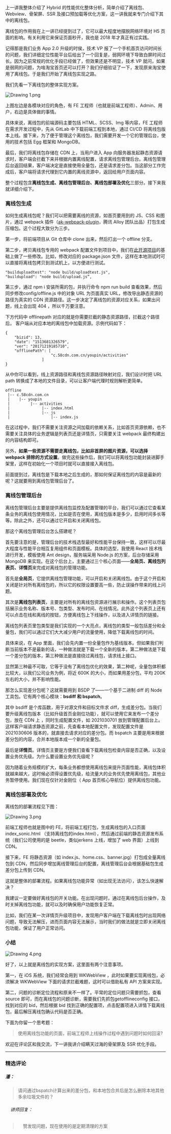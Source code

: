<p data-nodeid="81809">上一讲我整体介绍了 Hybrid 的性能优化整体分析，简单介绍了离线包、Webview、骨架屏、SSR 及接口预加载等优化方案，这一讲我就来专门介绍下其中的离线包。</p>
<p data-nodeid="81810">离线包的作用我在上一讲已经提到过了，它可以最大程度地摆脱网络环境对 H5 页面的影响。有关利用它来保证页面秒开，我也是 2018 年才真正有过实践。</p>
<p data-nodeid="81811">记得那是我们业务 App 2.0 升级的时侯，技术 VP 报了一个手机首页访问时间长的问题，我们详细定位性能平台后给出了一个回复是，弱网环境下导致白屏时间过长。因为之前常规的优化手段已经做了，但效果还是不明显，技术 VP 就问，如果是弱网的问题，为啥淘宝首页还可以打开？我们仔细验证了一下，发现原来淘宝使用了离线包。于是我们开始了离线包实现之路。</p>
<p data-nodeid="81812">我们先看一下离线包的整体实现方案。</p>
<p data-nodeid="82609" class=""><img src="https://s0.lgstatic.com/i/image6/M01/2D/9E/Cgp9HWBmyBiAV-yrAAF0q2SMdCc055.png" alt="Drawing 1.png" data-nodeid="82612"></p>


<p data-nodeid="81815">上图左边是各模块对应的角色，有 FE 工程师（也就是前端工程师）、Admin、用户，右边是具体做的事情。</p>
<p data-nodeid="81816">具体来说，离线包的前端源码主要包括 HTML、SCSS、Img 等内容，FE 工程师在需求开发过程中，先从 GitLab 中下载前端工程到本地，通过 CI/CD 将离线包版本上线。接下来，为了便于管理这个离线包，我们需要开发一个它的管理后台，使用的技术包括 Egg 框架和 MongoDB。</p>
<p data-nodeid="81817">最后，我们将离线包存储在 CDN 上，当用户进入 App 向服务器发起静态资源请求时，客户端会拦截下来并根据内置离线配置，请求离线包管理后台。离线包管理后台返回结果，客户端决定是直接使用全量包，还是请求差分包。当这部分工作完成后，客户端将请求代理到它内置的离线资源中，返回给用户页面内容。</p>
<p data-nodeid="81818">整个过程包含<strong data-nodeid="81880">离线包生成、离线包管理后台、离线包部署及优化</strong>三部分。接下来我就详细介绍下。</p>
<h3 data-nodeid="81819">离线包生成</h3>
<p data-nodeid="81820">如何生成离线包呢？我们可以把需要离线的资源，如首页要用到的 JS、CSS 和图片，通过 webpack 插件（<a href="https://github.com/steamerjs/ak-webpack-plugin?fileGuid=xxQTRXtVcqtHK6j8" data-nodeid="81885">ak-webpack-plugin</a>，腾讯 Alloy 团队出品）打包生成压缩包。这个过程大致分为三步。</p>
<p data-nodeid="81821">第一步，将前端项目从 Git 仓库中 clone 出来，然后打出一个 offline 分支。</p>
<p data-nodeid="81822">第二步，拷贝离线包专用的 webpack 配置文件到项目中，我们在<a href="https://github.com/steamerjs/ak-webpack-plugin?fileGuid=xxQTRXtVcqtHK6j8" data-nodeid="81891">此开源项目</a>的基础上做了一些修改。比如，修改对应的 package.json 文件，这样在本地测试时可以直接将离线包拷贝到测试机上，以方便进行测试。</p>
<pre class="lang-java" data-nodeid="81823"><code data-language="java">"builduploadtest": "node build/uploadtest.js",
"buildupload": "node build/upload.js”,
</code></pre>
<p data-nodeid="82923">第三步，通过 npm i 安装所需的包，并执行命令 npm run build 查看效果，然后同步修改config/offline.js 中的对象 URL 为页面真实 URL，修改导出静态资源的路径为真实的 CDN 资源路径。这一步决定了离线包的资源对应关系，如果出问题，线上会出现 404 ，所以千万要注意。</p>
<p data-nodeid="82924">下方代码中 offlinepath 对应的就是你需要拦截的静态资源路径，拦截这个路径后， 客户端从对应本地的离线包中加载资源。示例代码如下：</p>

<pre class="lang-java" data-nodeid="81825"><code data-language="java">{
	<span class="hljs-string">"bizid"</span>: <span class="hljs-number">13</span>,
	<span class="hljs-string">"date"</span>: <span class="hljs-string">"1513681326579"</span>,
	<span class="hljs-string">"ver"</span>: <span class="hljs-string">"20171219185710"</span>,
	<span class="hljs-string">"offlinePath"</span>: [
&nbsp; &nbsp; &nbsp; &nbsp; &nbsp; &nbsp; &nbsp; &nbsp; &nbsp; &nbsp; <span class="hljs-string">"c.58cdn.com.cn/youpin/activities"</span>
&nbsp; &nbsp; &nbsp; &nbsp; &nbsp; &nbsp; &nbsp; &nbsp; ]
}       
</code></pre>
<p data-nodeid="81826">从中你可以看到，线上资源路径和离线包资源路径映射对应，我们设计时把 URL path 转换成了本地的文件目录，可以让客户端代理时规则解析更简单。</p>
<pre class="lang-java" data-nodeid="81827"><code data-language="java">offline
 |-- c<span class="hljs-number">.58</span>cdn.com.cn
 |    |-- youpin
 |         |-- activities
 |              |-- index.html
 |              |-- js
 |                  |-- index.js
</code></pre>
<p data-nodeid="83237">在这过程中，我们不需要关注资源之间加载的依赖关系，比如首页资源依赖，也不需要关注具体的业务逻辑是列表页还是详情页，只需要关注 webpack 最终构建出的内容结构即可。</p>
<p data-nodeid="83238">另外，<strong data-nodeid="83245">如果一些资源不需要走离线包，比如非首屏的图片资源，可以选择 webpack 排除的方式设置</strong>。做完这些操作后，我们可以将离线包功能封装进脚手架里，这样在初始化一个项目时就可以直接接入离线包。</p>

<p data-nodeid="81829">前面提到过，离线包是下载本地之后生成的，那如何保证离线包的内容是最新的呢？这就要用到离线包管理后台了。</p>
<h3 data-nodeid="81830">离线包管理后台</h3>
<p data-nodeid="81831">离线包管理后台主要是提供离线包监控及配置管理的平台，我们可以通过它查看某条业务的离线包使用情况，比如是否在使用，离线包版本是多少，启用时间多长等等。除此之外，还可以通过它开启和关闭离线包。</p>
<p data-nodeid="81832">那这个离线包管理后台怎么搭建呢？</p>
<p data-nodeid="81833">首先要注意的是，管理后台的技术栈选型最好和性能平台保持一致，这样可以尽最大程度与性能平台相互复用组件和页面模板。具体的选型，我使用 React 技术栈进行开发，模板使用 Ant design，服务端采用 Node.js 的方案，后台存储采用 MongoDB 来实现。在这个后台上，主要通过三个核心页面——<strong data-nodeid="81914">全局页、离线包列表页、详情页</strong>来完成对离线包的管理功能。</p>
<p data-nodeid="81834">首先是<strong data-nodeid="81920">全局页</strong>，它提供离线包管理功能，可以开启和关闭离线包。由于这个开启和关闭是针对所有离线包的，所以它的权限设置要高一些，防止误操作带来的线上问题。</p>
<p data-nodeid="81835">其次是<strong data-nodeid="81926">离线包列表页</strong>，主要是对所有的离线包资源进行展示和操作。这个列表页包括展示业务名称、版本号、包类型、发布时间、在线情况。此外这个列表页上还有可以点击在线和离线的按钮，方便离线包上下线操作，以及进入详情页的链接。</p>
<p data-nodeid="81836">离线包列表页里包类型是我们实现的一个大亮点，离线包的类型一般包括差分和全量包，我们可以通过它们大大减少用户的流量使用，降低下载离线包的时间。</p>
<p data-nodeid="81837">具体来说，在 App 里面，我们会先内置一份全量包作为基线版本。但如果我们判断当前版本不是最新的话，一种做法就是下载一个全新的版本，第二种做法是下载一个差分包的版本，第三种做法是直接绕过离线包，请求线上接口。</p>
<p data-nodeid="81838">显然第三种最不可取，它等于没有了离线包优化的效果，第二种呢，全量包体积都比较大，以我们公司业务为例，将近 600K 的大小，而如果用差分包，平均 200K 左右的大小，并不影响性能。</p>
<p data-nodeid="81839">那怎么实现差分包呢？这就需要用到 BSDP 了——一个基于二进制 diff 的 Node 工具包。它有两个核心模块：<strong data-nodeid="81935">bsdiff 和 bspatch</strong>。</p>
<p data-nodeid="81840">其中 bsdiff 是个库函数，用于对源文件和目标文件求 diff，生成差分包。当我们要升级离线包版本（比如升级首页金刚位功能），就可以使用它来发布一个差分包，放在 CDN 上 ，同时生成配置文件，如 2021030701 放到管理配置后台上。这样客户端请求静态资源之前，先查看本地配置文件，发现配置文件是 2021030606 版本的，就直接去请求对应的差分包。而 bspatch 主要是用来根据差分包的内容，合并本地版本成一个新的全量包。</p>
<p data-nodeid="81841">最后是<strong data-nodeid="81942">详情页</strong>。详情页主要是方便我们查看下载离线包检查内容是否正确，以及设置业务优先级。为什么要设置业务优先级呢？</p>
<p data-nodeid="81842">因为随着业务规模的扩大，每条业务都想使用离线包来提升页面性能，离线包体积就越来越大，这时候必须得设置优先级，给流量大的业务优先使用离线包，其他业务暂停使用。我们现在仅针对金刚位（ App 首页核心导航位）提供离线包功能。</p>
<h3 data-nodeid="81843">离线包部署及优化</h3>
<p data-nodeid="81844">离线包的部署流程见下图：</p>
<p data-nodeid="83556" class=""><img src="https://s0.lgstatic.com/i/image6/M01/2D/A7/CioPOWBmyDKAGruqAADLBwkfFi8988.png" alt="Drawing 3.png" data-nodeid="83559"></p>


<p data-nodeid="81847">前端工程师也就是图中的 FE，将前端工程打包，生成离线包的入口页面 index_sonic.html （支持离线包的index.html），然后通过前端的静态资源发布系统（我们公司使用的是 beetle，类似jerkens 上线，增加了 web 界面）上线到 CDN。</p>
<p data-nodeid="81848">接下来，FE 将静态资源（如 index.js、home.css、banner.jpg）打包成全量离线包到 CDN，然后同步增加离线管理后台的配置，离线管理后台会根据基础包生成差分包上传到 CDN。</p>
<p data-nodeid="81849">这就是整体的部署流程。如果离线包功能异常（如出现无法访问），该怎么快速解决？</p>
<p data-nodeid="81850">我建议一定要做好离线包的开关功能。在出现问题时，通过在离线包后台操作，及时关掉离线包功能，就可以及时确保用户功能恢复正常。</p>
<p data-nodeid="81851">比如，我们在某一次详情页升级项目中，发现用户客户端在下载离线包时出现网络问题，导致无法解压，进而页面内容无法展示，当时我们的做法就是立即关闭离线包功能，保证了用户正常访问。</p>
<h3 data-nodeid="81852">小结</h3>
<p data-nodeid="83862" class="te-preview-highlight"><img src="https://s0.lgstatic.com/i/image6/M01/2D/A7/CioPOWBmyEaAKTtaAAK-S84bC4c735.png" alt="Drawing 4.png" data-nodeid="83865"></p>

<p data-nodeid="81854">好了，以上就是离线包的实现方案，这里面有两个注意事项。</p>
<p data-nodeid="81855">第一，在 iOS 系统，我们经常会用到 WKWebView ，此时如果要实现离线包，必须解决 WKWebView 下面的请求拦截难题，这时可以借助私有 API 方案来实现。</p>
<p data-nodeid="81856">第二，问题的诊断定位流程和原来不一样了。平常的定位问题只需要抓包，查看 source 即可，而在离线包的问题诊断，需要我们先抓包getofflineconfig 接口，找到对应的 bid，然后根据 bid 找到正确的配置项，点击配置项进入详情下载离线包，最后解压离线包确认代码是否正确。</p>
<p data-nodeid="81857">下面为你留一个思考题：</p>
<blockquote data-nodeid="81858">
<p data-nodeid="81859">使用离线包功能的页面，前端工程师上线操作过程中遇到问题时如何回滚?</p>
</blockquote>
<p data-nodeid="81860">欢迎在评论区和我交流，下一讲我讲介绍瞒天过海的骨架屏及 SSR 优化手段。</p>

---

### 精选评论

##### 潘：
> 请问通过bspatch计算出来的差分包，和本地包合并后是怎么删除本地其他多余垃圾文件的？

 ###### &nbsp;&nbsp;&nbsp; 讲师回复：
> &nbsp;&nbsp;&nbsp; 赞发现问题，现在使用的是定期清理的方案


